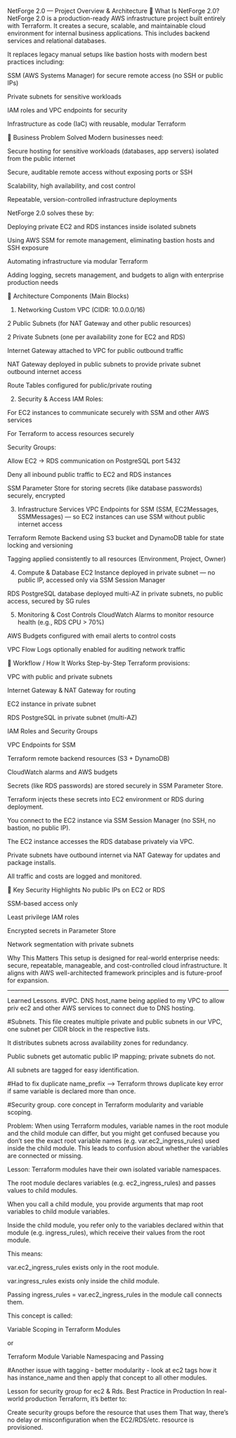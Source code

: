 
NetForge 2.0 — Project Overview & Architecture
🧾 What Is NetForge 2.0?
NetForge 2.0 is a production-ready AWS infrastructure project built entirely with Terraform. It creates a secure, scalable, and maintainable cloud environment for internal business applications. This includes backend services and relational databases.

It replaces legacy manual setups like bastion hosts with modern best practices including:

SSM (AWS Systems Manager) for secure remote access (no SSH or public IPs)

Private subnets for sensitive workloads

IAM roles and VPC endpoints for security

Infrastructure as code (IaC) with reusable, modular Terraform

💼 Business Problem Solved
Modern businesses need:

Secure hosting for sensitive workloads (databases, app servers) isolated from the public internet

Secure, auditable remote access without exposing ports or SSH

Scalability, high availability, and cost control

Repeatable, version-controlled infrastructure deployments

NetForge 2.0 solves these by:

Deploying private EC2 and RDS instances inside isolated subnets

Using AWS SSM for remote management, eliminating bastion hosts and SSH exposure

Automating infrastructure via modular Terraform

Adding logging, secrets management, and budgets to align with enterprise production needs

🧱 Architecture Components (Main Blocks)
1. Networking
Custom VPC (CIDR: 10.0.0.0/16)

2 Public Subnets (for NAT Gateway and other public resources)

2 Private Subnets (one per availability zone for EC2 and RDS)

Internet Gateway attached to VPC for public outbound traffic

NAT Gateway deployed in public subnets to provide private subnet outbound internet access

Route Tables configured for public/private routing

2. Security & Access
IAM Roles:

For EC2 instances to communicate securely with SSM and other AWS services

For Terraform to access resources securely

Security Groups:

Allow EC2 → RDS communication on PostgreSQL port 5432

Deny all inbound public traffic to EC2 and RDS instances

SSM Parameter Store for storing secrets (like database passwords) securely, encrypted

3. Infrastructure Services
VPC Endpoints for SSM (SSM, EC2Messages, SSMMessages) — so EC2 instances can use SSM without public internet access

Terraform Remote Backend using S3 bucket and DynamoDB table for state locking and versioning

Tagging applied consistently to all resources (Environment, Project, Owner)

4. Compute & Database
EC2 Instance deployed in private subnet — no public IP, accessed only via SSM Session Manager

RDS PostgreSQL database deployed multi-AZ in private subnets, no public access, secured by SG rules

5. Monitoring & Cost Controls
CloudWatch Alarms to monitor resource health (e.g., RDS CPU > 70%)

AWS Budgets configured with email alerts to control costs

VPC Flow Logs optionally enabled for auditing network traffic

🔁 Workflow / How It Works Step-by-Step
Terraform provisions:

VPC with public and private subnets

Internet Gateway & NAT Gateway for routing

EC2 instance in private subnet

RDS PostgreSQL in private subnet (multi-AZ)

IAM Roles and Security Groups

VPC Endpoints for SSM

Terraform remote backend resources (S3 + DynamoDB)

CloudWatch alarms and AWS budgets

Secrets (like RDS passwords) are stored securely in SSM Parameter Store.

Terraform injects these secrets into EC2 environment or RDS during deployment.

You connect to the EC2 instance via SSM Session Manager (no SSH, no bastion, no public IP).

The EC2 instance accesses the RDS database privately via VPC.

Private subnets have outbound internet via NAT Gateway for updates and package installs.

All traffic and costs are logged and monitored.

🔐 Key Security Highlights
No public IPs on EC2 or RDS

SSM-based access only

Least privilege IAM roles

Encrypted secrets in Parameter Store

Network segmentation with private subnets

Why This Matters
This setup is designed for real-world enterprise needs: secure, repeatable, manageable, and cost-controlled cloud infrastructure. It aligns with AWS well-architected framework principles and is future-proof for expansion.

--------------------
Learned Lessons.
#VPC.
DNS host_name being applied to my VPC to allow priv ec2 and other AWS services to connect due to DNS hosting. 


#Subnets.
This file creates multiple private and public subnets in our VPC, one subnet per CIDR block in the respective lists.

It distributes subnets across availability zones for redundancy.

Public subnets get automatic public IP mapping; private subnets do not.

All subnets are tagged for easy identification.

#Had to fix duplicate name_prefix --> Terraform throws duplicate key error if same variable is declared more than once.


#Security group.
 core concept in Terraform modularity and variable scoping.
 
Problem:
When using Terraform modules, variable names in the root module and the child module can differ, but you might get confused because you don’t see the exact root variable names (e.g. var.ec2_ingress_rules) used inside the child module. This leads to confusion about whether the variables are connected or missing.

Lesson:
Terraform modules have their own isolated variable namespaces.

The root module declares variables (e.g. ec2_ingress_rules) and passes values to child modules.

When you call a child module, you provide arguments that map root variables to child module variables.

Inside the child module, you refer only to the variables declared within that module (e.g. ingress_rules), which receive their values from the root module.

This means:

var.ec2_ingress_rules exists only in the root module.

var.ingress_rules exists only inside the child module.

Passing ingress_rules = var.ec2_ingress_rules in the module call connects them.

This concept is called:

Variable Scoping in Terraform Modules

or

Terraform Module Variable Namespacing and Passing


#Another issue with tagging - better modularity - look at ec2 tags how it has instance_name and then apply that concept to all other modules. 

Lesson for security group for ec2 & Rds.
Best Practice in Production
In real-world production Terraform, it’s better to:

Create security groups before the resource that uses them
That way, there’s no delay or misconfiguration when the EC2/RDS/etc. resource is provisioned.